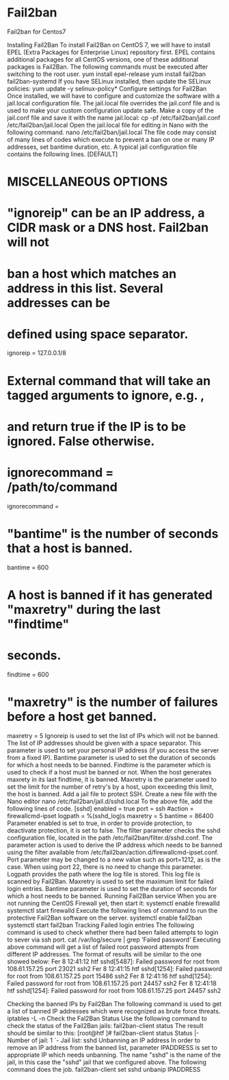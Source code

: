 # Fail2ban
Fail2ban for Centos7  


Installing Fail2Ban
To install Fail2Ban on CentOS 7, we will have to install EPEL (Extra Packages for Enterprise Linux) repository first. EPEL contains additional packages for all CentOS versions, one of these additional packages is Fail2Ban.
The following commands must be executed after switching to the root user.
yum install epel-release
yum install fail2ban fail2ban-systemd
If you have SELinux installed, then update the SELinux policies:
yum update -y selinux-policy*
Configure settings for Fail2Ban
Once installed, we will have to configure and customize the software with a jail.local configuration file. The jail.local file overrides the jail.conf file and is used to make your custom configuration update safe.
Make a copy of the jail.conf file and save it with the name jail.local:
cp -pf /etc/fail2ban/jail.conf /etc/fail2ban/jail.local
Open the jail.local file for editing in Nano with the following command.
nano /etc/fail2ban/jail.local
The file code may consist of many lines of codes which execute to prevent a ban on one or many IP addresses, set bantime duration, etc. A typical jail configuration file contains the following lines.
[DEFAULT]

#
# MISCELLANEOUS OPTIONS
#

# "ignoreip" can be an IP address, a CIDR mask or a DNS host. Fail2ban will not
# ban a host which matches an address in this list. Several addresses can be
# defined using space separator.
ignoreip = 127.0.0.1/8

# External command that will take an tagged arguments to ignore, e.g. <ip>,
# and return true if the IP is to be ignored. False otherwise.
#
# ignorecommand = /path/to/command <ip>
ignorecommand =

# "bantime" is the number of seconds that a host is banned.
bantime = 600

# A host is banned if it has generated "maxretry" during the last "findtime"
# seconds.
findtime = 600

# "maxretry" is the number of failures before a host get banned.
maxretry = 5
Ignoreip is used to set the list of IPs which will not be banned. The list of IP addresses should be given with a space separator. This parameter is used to set your personal IP address (if you access the server from a fixed IP).
Bantime parameter is used to set the duration of seconds for which a host needs to be banned.
Findtime is the parameter which is used to check if a host must be banned or not. When the host generates maxrety in its last findtime, it is banned.
Maxretry is the parameter used to set the limit for the number of retry's by a host, upon exceeding this limit, the host is banned.
Add a jail file to protect SSH.
Create a new file with the Nano editor
nano /etc/fail2ban/jail.d/sshd.local
To the above file, add the following lines of code.
[sshd]
enabled = true
port = ssh
#action = firewallcmd-ipset
logpath = %(sshd_log)s
maxretry = 5
bantime = 86400
Parameter enabled is set to true, in order to provide protection, to deactivate protection, it is set to false. The filter parameter checks the sshd configuration file, located in the path /etc/fail2ban/filter.d/sshd.conf.
The parameter action is used to derive the IP address which needs to be banned using the filter available from /etc/fail2ban/action.d/firewallcmd-ipset.conf.
Port parameter may be changed to a new value such as port=1212, as is the case. When using port 22, there is no need to change this parameter.
Logpath provides the path where the log file is stored. This log file is scanned by Fail2Ban.
Maxretry is used to set the maximum limit for failed login entries.
Bantime parameter is used to set the duration of seconds for which a host needs to be banned.
Running Fail2Ban service
When you are not running the CentOS Firewall yet, then start it:
systemctl enable firewalld
systemctl start firewalld
Execute the following lines of command to run the protective Fail2Ban software on the server.
systemctl enable fail2ban
systemctl start fail2ban 
Tracking Failed login entries
The following command is used to check whether there had been failed attempts to login to sever via ssh port.
cat /var/log/secure | grep 'Failed password'
Executing above command will get a list of failed root password attempts from different IP addresses. The format of results will be similar to the one showed below:
Fer 8 12:41:12 htf sshd[5487]: Failed password for root from 108.61.157.25 port 23021 ssh2
Fer 8 12:41:15 htf sshd[1254]: Failed password for root from 108.61.157.25 port 15486 ssh2
Fer 8 12:41:16 htf sshd[1254]: Failed password for root from 108.61.157.25 port 24457 ssh2
Fer 8 12:41:18 htf sshd[1254]: Failed password for root from 108.61.157.25 port 24457 ssh2
 
Checking the banned IPs by Fail2Ban
The following command is used to get a list of banned IP addresses which were recognized as brute force threats.
iptables -L -n
Check the Fal2Ban Status
Use the following command to check the status of the Fail2Ban jails:
fail2ban-client status
The result should be similar to this:
[root@htf ]# fail2ban-client status
Status
|- Number of jail: 1
`- Jail list: sshd
Unbanning an IP address
In order to remove an IP address from the banned list, parameter IPADDRESS is set to appropriate IP which needs unbanning. The name "sshd" is the name of the jail, in this case the "sshd" jail that we configured above. The following command does the job.
fail2ban-client set sshd unbanip IPADDRESS

